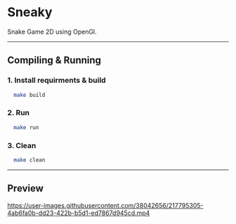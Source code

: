 # Sneaky
Snake Game 2D using OpenGl.

---

## Compiling & Running
### 1. Install requirments & build
  ```bash
    make build
  ```
### 2. Run
  ```bash
    make run
  ```
### 3. Clean
  ```bash
    make clean
  ```
---
## Preview
https://user-images.githubusercontent.com/38042656/217795305-4ab6fa0b-dd23-422b-b5d1-ed7867d945cd.mp4

